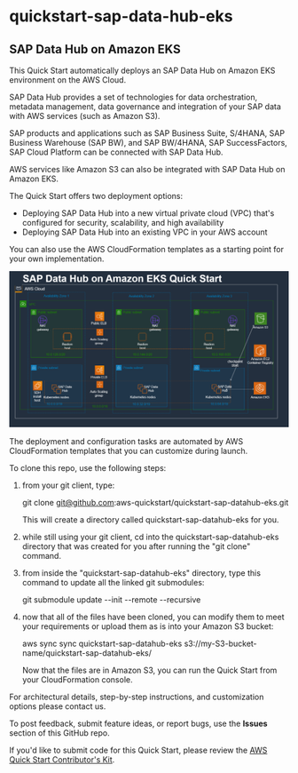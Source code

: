 # quickstart-sap-data-hub-eks
## SAP Data Hub on Amazon EKS


This Quick Start automatically deploys an SAP Data Hub on Amazon EKS environment on the AWS Cloud.

SAP Data Hub provides a set of technologies for data orchestration, metadata management, data governance and integration of your  SAP data with AWS services (such as Amazon S3). 

SAP products and applications such as SAP Business Suite, S/4HANA, SAP Business Warehouse (SAP BW), and SAP BW/4HANA, SAP SuccessFactors, SAP Cloud Platform can be connected with SAP Data Hub. 

AWS services like Amazon S3 can also be integrated with SAP Data Hub on Amazon EKS.

The Quick Start offers two deployment options:

- Deploying SAP Data Hub into a new virtual private cloud (VPC) that's configured for security, scalability, and high availability 
- Deploying SAP Data Hub into an existing VPC in your AWS account

You can also use the AWS CloudFormation templates as a starting point for your own implementation.

![Quick Start architecture for SAP DataHub on Amazon EKS](https://github.com/aws-quickstart/quickstart-sap-datahub-eks/blob/develop/assets/sap_data_hub_architecture.png)

The deployment and configuration tasks are automated by AWS CloudFormation templates that you can customize during launch. 

To clone this repo, use the following steps:

1) from your git client, type:

	git clone  git@github.com:aws-quickstart/quickstart-sap-datahub-eks.git

   This will create a directory called quickstart-sap-datahub-eks for you.

2) while still using your git client, cd into the quickstart-sap-datahub-eks directory that was created for you after running the "git clone" command.

3) from inside the "quickstart-sap-datahub-eks" directory, type this command to update all the linked git submodules:

	git submodule update --init --remote --recursive

4) now that all of the files have been cloned, you can modify them to meet your requirements or upload them as is into your Amazon S3 bucket:

	aws sync sync quickstart-sap-datahub-eks s3://my-S3-bucket-name/quickstart-sap-datahub-eks/

   Now that the files are in Amazon S3, you can run the Quick Start from your CloudFormation console.

For architectural details, step-by-step instructions, and customization options please contact us.

To post feedback, submit feature ideas, or report bugs, use the **Issues** section of this GitHub repo.

If you'd like to submit code for this Quick Start, please review the [AWS Quick Start Contributor's Kit](https://aws-quickstart.github.io/).

